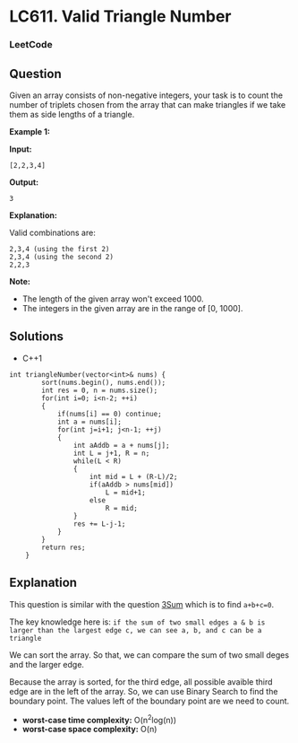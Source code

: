 # LC611. Valid Triangle Number

### LeetCode

## Question

Given an array consists of non-negative integers, your task is to count the number of triplets chosen from the array that can make triangles if we take them as side lengths of a triangle.

**Example 1:**

**Input:** 
```
[2,2,3,4]
```

**Output:** 
```
3
```

**Explanation:**

Valid combinations are: 
```
2,3,4 (using the first 2)
2,3,4 (using the second 2)
2,2,3
```

**Note:**

* The length of the given array won't exceed 1000.
* The integers in the given array are in the range of [0, 1000].

## Solutions

* C++1
```
int triangleNumber(vector<int>& nums) {
        sort(nums.begin(), nums.end());
        int res = 0, n = nums.size();
        for(int i=0; i<n-2; ++i)
        {
            if(nums[i] == 0) continue;
            int a = nums[i];
            for(int j=i+1; j<n-1; ++j)
            {
                int aAddb = a + nums[j];
                int L = j+1, R = n;
                while(L < R)
                {
                    int mid = L + (R-L)/2;
                    if(aAddb > nums[mid])
                        L = mid+1;
                    else
                        R = mid;
                }
                res += L-j-1;
            }
        }
        return res;
    }
```

## Explanation

This question is similar with the question <a href="">3Sum</a> which is to find `a+b+c=0`.

The key knowledge here is: `if the sum of two small edges a & b is larger than the largest edge c, we can see a, b, and c can be a triangle`

We can sort the array. So that, we can compare the sum of two small deges and the larger edge. 

Because the array is sorted, for the third edge, all possible avaible third edge are in the left of the array. So, we can use Binary Search to find the boundary point. The values left of the boundary point are we need to count.

* **worst-case time complexity:** O(n<sup>2</sup>log(n))
* **worst-case space complexity:** O(n)